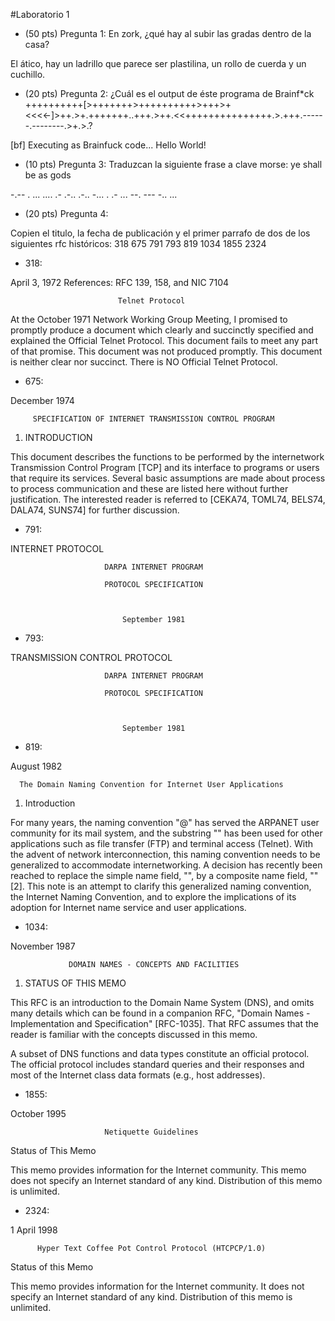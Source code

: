 #Laboratorio 1

- (50 pts) Pregunta 1:
En zork, ¿qué hay al subir las gradas dentro de la casa?

El ático, hay un ladrillo que parece ser plastilina, un rollo de cuerda y un cuchillo.

- (20 pts) Pregunta 2:
¿Cuál es el output de éste programa de Brainf*ck ++++++++++[>+++++++>++++++++++>+++>+<<<<-]>++.>+.+++++++..+++.>++.<<+++++++++++++++.>.+++.------.--------.>+.>.?

[bf] Executing as Brainfuck code...
Hello World!

- (10 pts) Pregunta 3:
Traduzcan la siguiente frase a clave morse:
ye shall be as gods

-.-- .  ... .... .- .-.. .-..  -... .  .- ...  --. --- -.. ...


- (20 pts) Pregunta 4:

 Copien el titulo, la fecha de publicación y el primer parrafo de dos de los siguientes rfc históricos:
318
675
791
793
819
1034
1855
2324

* 318: 

April 3, 1972
References: RFC 139, 158, and NIC 7104


                            Telnet Protocol


   At the October 1971 Network Working Group Meeting, I promised to
   promptly produce a document which clearly and succinctly specified
   and explained the Official Telnet Protocol.  This document fails to
   meet any part of that promise.  This document was not produced
   promptly.  This document is neither clear nor succinct.  There is NO
   Official Telnet Protocol. 


* 675:

 December 1974


         SPECIFICATION OF INTERNET TRANSMISSION CONTROL PROGRAM

1.  INTRODUCTION

   This document describes the functions to be performed by the
   internetwork Transmission Control Program [TCP] and its interface to
   programs or users that require its services. Several basic
   assumptions are made about process to process communication and these
   are listed here without further justification. The interested reader
   is referred to [CEKA74, TOML74, BELS74, DALA74, SUNS74] for further
   discussion.

* 791:

 INTERNET PROTOCOL


                         DARPA INTERNET PROGRAM

                         PROTOCOL SPECIFICATION



                             September 1981


* 793:

TRANSMISSION CONTROL PROTOCOL


                         DARPA INTERNET PROGRAM

                         PROTOCOL SPECIFICATION



                             September 1981

* 819:

 August 1982



      The Domain Naming Convention for Internet User Applications

1.  Introduction

   For many years, the naming convention "<user>@<host>" has served the
   ARPANET user community for its mail system, and the substring
   "<host>" has been used for other applications such as file transfer
   (FTP) and terminal access (Telnet).  With the advent of network
   interconnection, this naming convention needs to be generalized to
   accommodate internetworking.  A decision has recently been reached to
   replace the simple name field, "<host>", by a composite name field,
   "<domain>" [2].  This note is an attempt to clarify this generalized
   naming convention, the Internet Naming Convention, and to explore the
   implications of its adoption for Internet name service and user
   applications.


* 1034:


November 1987


                 DOMAIN NAMES - CONCEPTS AND FACILITIES



1. STATUS OF THIS MEMO

This RFC is an introduction to the Domain Name System (DNS), and omits
many details which can be found in a companion RFC, "Domain Names -
Implementation and Specification" [RFC-1035].  That RFC assumes that the
reader is familiar with the concepts discussed in this memo.

A subset of DNS functions and data types constitute an official
protocol.  The official protocol includes standard queries and their
responses and most of the Internet class data formats (e.g., host
addresses).


* 1855:


October 1995


                         Netiquette Guidelines

Status of This Memo

   This memo provides information for the Internet community.  This memo
   does not specify an Internet standard of any kind.  Distribution of
   this memo is unlimited.


* 2324:


1 April 1998


          Hyper Text Coffee Pot Control Protocol (HTCPCP/1.0)

Status of this Memo

   This memo provides information for the Internet community.  It does
   not specify an Internet standard of any kind.  Distribution of this
   memo is unlimited.

